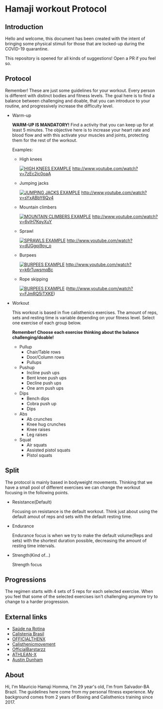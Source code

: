 # Hamaji workout Protocol

## Introduction
Hello and welcome, this  document has been created with the intent of bringing some physical stimuli for those that are locked-up during the COVID-19 quarantine.

This repository is opened for all kinds of suggestions! Open a PR if you feel so. 

## Protocol
Remember! These are just some guidelines for your workout. Every person is different with distinct bodies and fitness levels. The goal here is to find a balance between challenging and doable, that you can introduce to your routine, and progressively increase the difficulty level.

* Warm-up

  **WARM-UP IS MANDATORY!** Find a activity that you can keep up for at least 5 minutes. The objective here is to increase your heart rate and blood flow and with this activate your muscles and joints, protecting them for the rest of the workout.

  Examples:
  
  * High knees
    
    [![HIGH KNEES EXAMPLE](http://img.youtube.com/vi/7zEc2ic0oaA/0.jpg)](http://www.youtube.com/watch?v=7zEc2ic0oaA)
    http://www.youtube.com/watch?v=7zEc2ic0oaA

  * Jumping jacks
    
    [![JUMPING JACKS EXAMPLE](http://img.youtube.com/vi/sYxABbY6Qv4/0.jpg)](http://www.youtube.com/watch?v=sYxABbY6Qv4)
    http://www.youtube.com/watch?v=sYxABbY6Qv4

  * Mountain climbers

    [![MOUNTAIN CLIMBERS EXAMPLE](http://img.youtube.com/vi/6vlH7KqyXuY/0.jpg)](http://www.youtube.com/watch?v=6vlH7KqyXuY)
    http://www.youtube.com/watch?v=6vlH7KqyXuY

  * Sprawl

    [![SPRAWLS EXAMPLE](http://img.youtube.com/vi/dUGgpj9oy_o/0.jpg)](http://www.youtube.com/watch?v=dUGgpj9oy_o)
    http://www.youtube.com/watch?v=dUGgpj9oy_o

  * Burpees

    [![BURPEES EXAMPLE](http://img.youtube.com/vi/k6rTuwsmqBc/0.jpg)](http://www.youtube.com/watch?v=k6rTuwsmqBc)
    http://www.youtube.com/watch?v=k6rTuwsmqBc

  * Rope skipping
  
    [![BURPEES EXAMPLE](http://img.youtube.com/vi/FJmRQ5iTXKE/0.jpg)](http://www.youtube.com/watch?v=FJmRQ5iTXKE)
    (http://www.youtube.com/watch?v=FJmRQ5iTXKE)


* Workout

  This workout is based in five calisthenics exercises. The amount of reps, sets and resting time is variable depending on your fitness level. Select one exercise of each group below. 
  
  **Remember! Choose each exercise thinking about the balance challenging/doable!**

  * Pullup
    * Chair/Table rows
    * Door/Column rows
    * Pullups
  * Pushup
    * Incline push ups
    * Bent knee push ups
    * Decline push ups
    * One arm push ups
  * Dips
    * Bench dips
    * Cobra push up
    * Dips
  * Abs
    * Ab crunches
    * Knee hug crunches
    * Knee raises
    * Leg raises
  * Squat
    * Air squats
    * Assisted pistol squats
    * Pistol squats

## Split
The protocol is mainly based in bodyweight movements. Thinking that we have a small pool of different exercises we can change the workout focusing in the following points.

* Resistance(Default)

  Focusing on resistance is the default workout. Think just about using the default amout of reps and sets with the default resting time.

* Endurance

  Endurance focus is when we try to make the default volume(Reps and sets) with the shortest duration possible, decreasing the amount of resting time intervals.

* Strength(Kind of...)
  
  Strength focus


## Progressions

The regimen starts with 4 sets of 5 reps for each selected exercise. When you feel that some of the selected exercises isn't challenging anymore try to change to a harder progression.

## External links

* [Saúde na Rotina](https://www.youtube.com/user/SaudenaRotina)
* [Calistenia Brasil](https://www.youtube.com/user/calisteniabrasil)
* [OFFICIALTHENX](https://www.youtube.com/user/TheMiamiTrainer)
* [Calisthenicmovement](https://www.youtube.com/user/Calisthenicmovement)
* [OfficialBarstarzz](https://www.youtube.com/user/OfficialBarstarzz)
* [ATHLEAN-X](https://www.youtube.com/user/JDCav24)
* [Austin Dunham](https://www.youtube.com/channel/UCRG_IQW6Yw5JmtTlKz8PBcg)

## About
Hi, I'm Mauricio Hamaji Homma, I'm 29 year's old, I'm from Salvador-BA Brazil. The guidelines here come from my personal fitness experience. My background comes from 2 years of Boxing and Calisthenics training since 2017.